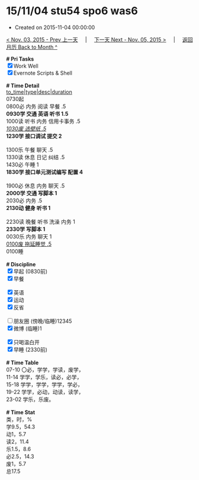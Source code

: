 # 15/11/04 stu54 spo6 was6

- Created on 2015-11-04 00:00:00

[< Nov. 03, 2015 - Prev 上一天](/lifelogs/2015/11/d03.md) &nbsp; &nbsp; | &nbsp; &nbsp; [下一天 Next - Nov. 05, 2015 >](/lifelogs/2015/11/d05.md) &nbsp; &nbsp; |  &nbsp; &nbsp; [返回月历 Back to Month ^](/lifelogs/2015/11/index.md)
<br/><div><b># Pri Tasks</b></div><div><input checked="true" type="checkbox"/>Work Well</div><div><input checked="true" type="checkbox"/>Evernote Scripts &amp; Shell</div><div><br/></div><div><b># Time Detail</b></div><div><u>to_time|type|desc|duration</u></div><div>0730起</div><div>0800必 内务 阅读 早餐 .5</div><div><b>0930学 交通 英语 听书 1.5</b></div><div>1000读 听书 内务 信用卡事务 .5</div><div><u><i>1030废 选壁纸 .5</i></u></div><div><b>1230学 接口调试 提交 2</b></div><div><br/></div><div>1300乐 午餐 聊天 .5</div><div>1330读 休息 日记 纠结 .5</div><div>1430必 午睡 1</div><div><b>1830学 接口单元测试编写 配置 4</b></div><div><br/></div><div>1900必 休息 内务 聊天 .5</div><div><b>2000学 交通 写脚本 1</b></div><div>2030必 内务 .5</div><div><b>2130动 健身 听书 1</b></div><div><br/></div><div>2230读 晚餐 听书 洗澡 内务 1</div><div><b>2330学 写脚本 1</b></div><div>0030乐 内务 聊天 1</div><div><u>0100废 拖延睡觉 .5</u></div><div>0100睡</div><div><br/></div><div><b># Discipline</b></div><div><input checked="true" type="checkbox"/>早起 (0830前)</div><div><input checked="true" type="checkbox"/>早餐</div><div><br/></div><div><input checked="true" type="checkbox"/>英语</div><div><input checked="true" type="checkbox"/>运动</div><div><input checked="true" type="checkbox"/>反省</div><div><br/></div><div><input type="checkbox"/>朋友圈 (傍晚/临睡)12345</div><div><input checked="true" type="checkbox"/>微博 (临睡)1</div><div><br/></div><div><input checked="true" type="checkbox"/>只喝温白开</div><div><input checked="true" type="checkbox"/>早睡 (2330前)</div><div><br/></div><div><b># Time Table</b></div><div>07-10 〇必，学学，学读，废学，</div><div>11-14 学学，学乐，读必，必学，</div><div>15-18 学学，学学，学学，学必，</div><div>19-22 学学，必动，动读，读学，</div><div>23-02 学乐，乐废。</div><div><br/></div><div><b># Time Stat</b></div><div>类，时，%</div><div>学9.5，54.3</div><div>动1，5.7</div><div>读2，11.4</div><div>乐1.5，8.6</div><div>必2.5，14.3</div><div>废1，5.7</div><div>总17.5</div>
